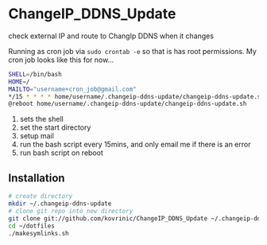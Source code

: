 # ChangeIP_DDNS_Update
check external IP and route to ChangIp DDNS when it changes

Running as cron job via `sudo crontab -e` so that is has root permissions.
My cron job looks like this for now...

```bash
SHELL=/bin/bash
HOME=/
MAILTO="username+cron_job@gmail.com"
*/15 * * * * home/username/.changeip-ddns-update/changeip-ddns-update.sh > dev/null
@reboot home/username/.changeip-ddns-update/changeip-ddns-update.sh
```

1. sets the shell
2. set the start directory
3. setup mail
4. run the bash script every 15mins, and only email me if there is an error
5. run bash script on reboot

Installation
------------

``` bash
# create directory
mkdir ~/.changeip-ddns-update
# clone git repo into new directory
git clone git://github.com/kovrinic/ChangeIP_DDNS_Update ~/.changeip-ddns-update
cd ~/dotfiles
./makesymlinks.sh
```


